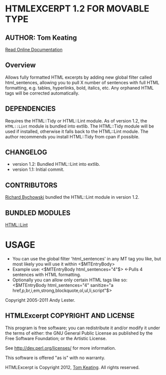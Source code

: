 # HTMLEXCERPT 1.2 FOR MOVABLE TYPE #

## AUTHOR: Tom Keating
[Read Online Documentation](http://blog.tmcnet.com/blog/tom-keating/movabletype/htmlexcerpt-plugin-for-movable-type.asp)

## Overview
Allows fully formatted HTML excerpts by adding new global filter called html_sentences, allowing you to pull
X number of sentences with full HTML formatting, e.g. tables, hyperlinks, bold, italics, etc.
Any orphaned HTML tags will be corrected automatically.

## DEPENDENCIES ##
Requires the HTML::Tidy or HTML::Lint module. As of version 1.2, the `HTML::Lint` module is bundled into extlib. The HTML::Tidy module will be used if installed, otherwise it falls back to the HTML::Lint module. The author recommends you install HTML::Tidy from cpan if possible.

## CHANGELOG ##
- version 1.2: Bundled HTML::Lint into extlib.
- version 1.1: Initial commit.

## CONTRIBUTORS ##
[Richard Bychowski](https://github.com/hiranyaloka) bundled the HTML::Lint module in version 1.2.

## BUNDLED MODULES ##
[HTML::Lint](http://search.cpan.org/dist/HTML-Lint/)

# USAGE
- You can use the global filter 'html_sentences' in any MT tag you like, but most likely you will use it within <$MTEntryBody>
- Example use:
  <$MTEntryBody html_sentences="4"$> <-Pulls 4 sentences with HTML formatting.
- Optionally you can allow only certain HTML tags like so:
  <$MTEntryBody html_sentences="4" sanitize="a href,p,br,i,em,strong,blockquote,ol,ul,li,script"$>

Copyright 2005-2011 Andy Lester.

## HTMLExcerpt COPYRIGHT AND LICENSE ##

This program is free software; you can redistribute it and/or modify it
under the terms of either: the GNU General Public License as published
by the Free Software Foundation; or the Artistic License.

See http://dev.perl.org/licenses/ for more information.

This software is offered "as is" with no warranty.

HTMLExcerpt is Copyright 2012, [Tom Keating](http://blog.tmcnet.com/blog/tom-keating/contact/).
All rights reserved.